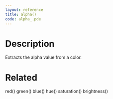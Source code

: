 ```yaml
---
layout: reference
title: alpha()
code: alpha_.pde
---
```


# Description

Extracts the alpha value from a color.

# Related

red()
green()
blue()
hue()
saturation()
brightness()
